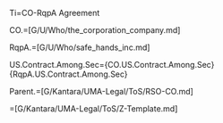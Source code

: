 Ti=CO-RqpA Agreement

CO.=[G/U/Who/the_corporation_company.md]

RqpA.=[G/U/Who/safe_hands_inc.md]

US.Contract.Among.Sec={CO.US.Contract.Among.Sec}{RqpA.US.Contract.Among.Sec}

Parent.=[G/Kantara/UMA-Legal/ToS/RSO-CO.md]

=[G/Kantara/UMA-Legal/ToS/Z-Template.md]
